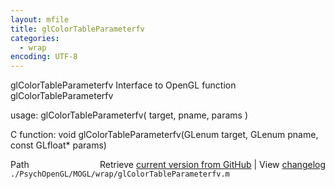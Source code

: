 ```yaml
---
layout: mfile
title: glColorTableParameterfv
categories:
  - wrap
encoding: UTF-8
---
```


glColorTableParameterfv  Interface to OpenGL function glColorTableParameterfv

usage:  glColorTableParameterfv( target, pname, params )

C function:  void glColorTableParameterfv(GLenum target, GLenum pname, const GLfloat\* params)


<div class="code_header" style="text-align:right;">
  <span style="float:left;">Path&nbsp;&nbsp;</span> <span class="counter">Retrieve <a href=
  "https://raw.github.com/Psychtoolbox-3/Psychtoolbox-3/beta/./PsychOpenGL/MOGL/wrap/glColorTableParameterfv.m">current version from GitHub</a> | View <a href=
  "https://github.com/Psychtoolbox-3/Psychtoolbox-3/commits/beta/./PsychOpenGL/MOGL/wrap/glColorTableParameterfv.m">changelog</a></span>
</div>
<div class="code">
  <code>./PsychOpenGL/MOGL/wrap/glColorTableParameterfv.m</code>
</div>

